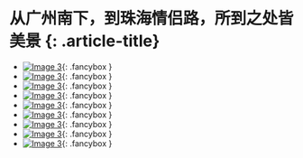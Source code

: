 # 从广州南下，到珠海情侣路，所到之处皆美景 {: .article-title}

<div class="grid cards" markdown>

- [![Image 3](262fe811-69f3-4fec-9804-099a2965b182.jpg)](262fe811-69f3-4fec-9804-099a2965b182.jpg){: .fancybox }
- [![Image 3](2991de62-a8f5-42e9-9dcc-b907e5757bdd.jpg)](2991de62-a8f5-42e9-9dcc-b907e5757bdd.jpg){: .fancybox }
- [![Image 3](9d5102aa-2ec8-45c7-8efb-087bb1135f34.jpg)](9d5102aa-2ec8-45c7-8efb-087bb1135f34.jpg){: .fancybox }
- [![Image 3](251a5ec6-4816-45c0-a764-b50a3e754ee0.jpg)](251a5ec6-4816-45c0-a764-b50a3e754ee0.jpg){: .fancybox }
- [![Image 3](d480cad3-67e7-47ba-bd5d-42dcad721916.jpg)](d480cad3-67e7-47ba-bd5d-42dcad721916.jpg){: .fancybox }
- [![Image 3](25bf9acc-d0de-45e0-bc3d-ac2de41b7a0d.jpg)](25bf9acc-d0de-45e0-bc3d-ac2de41b7a0d.jpg){: .fancybox }
- [![Image 3](0b907f98-0ea4-41c9-bcb1-4e2cabc256c0.jpg)](0b907f98-0ea4-41c9-bcb1-4e2cabc256c0.jpg){: .fancybox }
- [![Image 3](2d4ed2ce-20fa-4264-97f8-6cdf310b59c4.jpg)](2d4ed2ce-20fa-4264-97f8-6cdf310b59c4.jpg){: .fancybox }
- [![Image 3](54d67736-2aa7-4efd-822f-be344f61b647.jpg)](54d67736-2aa7-4efd-822f-be344f61b647.jpg){: .fancybox }


</div>